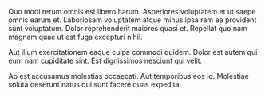Quo modi rerum omnis est libero harum. Asperiores voluptatem et ut saepe omnis earum et. Laboriosam voluptatem atque minus ipsa rem ea provident sunt voluptatum. Dolor reprehenderit maiores quasi et. Repellat quo nam magnam quae ut est fuga excepturi nihil.
 Aut illum exercitationem eaque culpa commodi quidem. Dolor est autem qui eum nam cupiditate sint. Est dignissimos nesciunt qui velit.
 Ab est accusamus molestias occaecati. Aut temporibus eos id. Molestiae soluta deserunt natus qui sunt facere quas expedita.